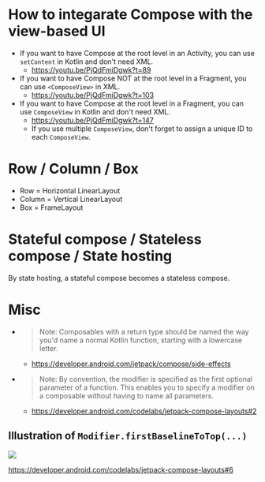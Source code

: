 # How to integarate Compose with the view-based UI
* If you want to have Compose at the root level in an Activity, you can use `setContent` in Kotlin and don't need XML.
  * https://youtu.be/PjQdFmiDgwk?t=89
* If you want to have Compose NOT at the root level in a Fragment, you can use `<ComposeView>` in XML.
  * https://youtu.be/PjQdFmiDgwk?t=103
* If you want to have Compose at the root level in a Fragment, you can use `ComposeView` in Kotlin and don't need XML.
  * https://youtu.be/PjQdFmiDgwk?t=147
  * If you use multiple `ComposeView`, don't forget to assign a unique ID to each `ComposeView`.

# Row / Column / Box
* Row = Horizontal LinearLayout
* Column = Vertical LinearLayout
* Box = FrameLayout

# Stateful compose / Stateless compose / State hosting
By state hosting, a stateful compose becomes a stateless compose.

# Misc
* > Note: Composables with a return type should be named the way you'd name a normal Kotlin function, starting with a lowercase letter.
  * https://developer.android.com/jetpack/compose/side-effects
* > Note: By convention, the modifier is specified as the first optional parameter of a function. This enables you to specify a modifier on a composable without having to name all parameters.
  * https://developer.android.com/codelabs/jetpack-compose-layouts#2

## Illustration of `Modifier.firstBaselineToTop(...)`
![](https://user-images.githubusercontent.com/1838962/128594836-c9f2f627-4749-46f0-97db-c71d084e4620.png)

https://developer.android.com/codelabs/jetpack-compose-layouts#6
